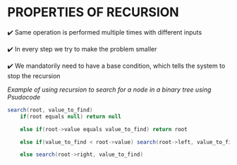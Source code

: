 # PROPERTIES OF RECURSION

:heavy_check_mark: Same operation is performed multiple times with different inputs

:heavy_check_mark: In every step we try to make the problem smaller

:heavy_check_mark: We mandatorily need to have a base condition, which tells the system to stop the recursion

_Example of using recursion to search for a node in a binary tree using Psudocode_

```cs
search(root, value_to_find)
    if(root equals null) return null

    else if(root->value equals value_to_find) return root

    else if(value_to_find < root->value) search(root->left, value_to_find)

    else search(root->right, value_to_find)
```